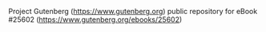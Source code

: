 Project Gutenberg (https://www.gutenberg.org) public repository for eBook #25602 (https://www.gutenberg.org/ebooks/25602)
